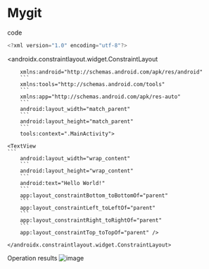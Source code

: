 # Mygit
code
```java
<?xml version="1.0" encoding="utf-8"?>
```
<androidx.constraintlayout.widget.ConstraintLayout
```
    xmlns:android="http://schemas.android.com/apk/res/android"
    ```
    xmlns:tools="http://schemas.android.com/tools"
    ```
    xmlns:app="http://schemas.android.com/apk/res-auto"
    ```
    android:layout_width="match_parent"
    ```
    android:layout_height="match_parent"
    ```
    tools:context=".MainActivity">
```
    <TextView
    ```
        android:layout_width="wrap_content"
        ```
        android:layout_height="wrap_content"
        ```
        android:text="Hello World!"
        ```
        app:layout_constraintBottom_toBottomOf="parent"
        ```
        app:layout_constraintLeft_toLeftOf="parent"
        ```
        app:layout_constraintRight_toRightOf="parent"
        ```
        app:layout_constraintTop_toTopOf="parent" />
```
</androidx.constraintlayout.widget.ConstraintLayout>
```
Operation results
![image](https://github.com/116052018111/Mygit/blob/master/QQ20201005200052.png)
